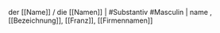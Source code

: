 der [[Name]] / die [[Namen]] | #Substantiv #Masculin | name
, [[Bezeichnung]], [[Franz]], [[Firmennamen]]